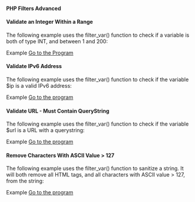 #### PHP Filters Advanced

#### Validate an Integer Within a Range
The following example uses the filter_var() function to check if a variable is both of type INT, and between 1 and 200:

Example <a href="https://github.com/Dheeraj2002kumar/Backend_with_php/blob/main/Backend_php/PHP%20Advance/PHP%20Filters%20Advanced/validate%20an%20integer%20within%20a%20range/solution.php">Go to the Program</a>

#### Validate IPv6 Address
The following example uses the filter_var() function to check if the variable $ip is a valid IPv6 address:

Example <a href="https://github.com/Dheeraj2002kumar/Backend_with_php/blob/main/Backend_php/PHP%20Advance/PHP%20Filters%20Advanced/Validate%20IPv6%20Address/solution.php">Go to the program</a>

#### Validate URL - Must Contain QueryString
The following example uses the filter_var() function to check if the variable $url is a URL with a querystring:

Example <a href="https://github.com/Dheeraj2002kumar/Backend_with_php/blob/main/Backend_php/PHP%20Advance/PHP%20Filters%20Advanced/Validate%20URL%20-%20Must%20Contain%20QueryString/solution.php">Go to the program</a>

#### Remove Characters With ASCII Value > 127
The following example uses the filter_var() function to sanitize a string. It will both remove all HTML tags, and all characters with ASCII value > 127, from the string:

Example <a href="https://github.com/Dheeraj2002kumar/Backend_with_php/blob/main/Backend_php/PHP%20Advance/PHP%20Filters%20Advanced/Remove%20Characters%20With%20ASCII%20Value%20--%20127/solution.php">Go to the program</a>

